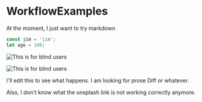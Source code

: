 # WorkflowExamples
At the moment, I just want to try markdown
```javascript
const jim = 'jim';
let age = 100;
```

![This is for blind users](http://unsplash.it/600/600?=random "This is my random image")

![This is for blind users](http://unsplash.it/600/600?=random "This is my random image")


I'll edit this to see what happens. I am looking for prose Diff or whatever.

Also, I don't know what the unsplash link is not working correctly anymore.

